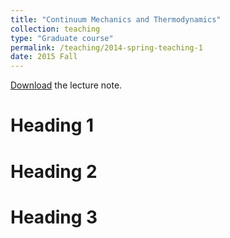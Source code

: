 ```yaml
---
title: "Continuum Mechanics and Thermodynamics"
collection: teaching
type: "Graduate course"
permalink: /teaching/2014-spring-teaching-1
date: 2015 Fall
---
```


[Download](https://www.researchgate.net/publication/353922001_Hand-written_lecture_notes_on_continuum_mechanics_and_thermodynamics) the lecture note.

Heading 1
======

Heading 2
======

Heading 3
======
